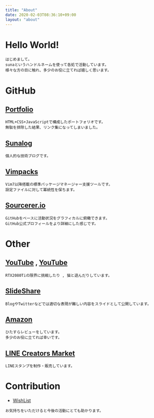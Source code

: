 ```yaml
---
title: "About"
date: 2020-02-03T08:36:10+09:00
layout: "about"
---
```


# Hello World!
```
はじめまして。
sunaというハンドルネームを使って各処で活動しています。
様々な方の目に触れ、多少のお役に立てれば嬉しく思います。
```

# GitHub
## [Portfolio](https://ghsable.github.io)
```
HTML+CSS+JavaScriptで構成したポートフォリオです。
無駄を排除した結果、リンク集になってしまいました。
```

## [Sunalog](https://ghsable.github.io/sunalog)
```
個人的な技術ブログです。
```

## [Vimpacks](https://ghsable.github.io/vimpacks)
```
Vim7以降搭載の標準パッケージマネージャー支援ツールです。
設定ファイルに対して冪統性を保ちます。
```

## [Sourcerer.io](https://sourcerer.io/ghsable)
```
GitHubをベースに活動状況をグラフィカルに俯瞰できます。
GitHub公式プロフィールをより詳細にした感じです。
```

# Other
## [YouTube](https://youtube.com/user/SunaTune) , [YouTube](https://www.youtube.com/channel/UCZ6aj_JfxKjkaV8BLGw3WBw)
```
RTX2080Tiの限界に挑戦したり , 猫と遊んだりしています。
```

## [SlideShare](https://www.slideshare.net/ssuser34cda0)
```
BlogやTwitterなどでは適切な表現が難しい内容をスライドとして公開しています。
```

## [Amazon](https://amazon.co.jp/gp/profile/amzn1.account.AGWZCJTUD6SUXZY2BMMLHER3THKQ/ref=cm_cr_othr_d_gw_tr?ie=UTF8)
```
ひたすらレビューをしています。
多少のお役に立てれば幸いです。
```

## [LINE Creators Market](https://store.line.me/stickershop/author/1226923)
```
LINEスタンプを制作・販売しています。
```

# Contribution
* [WishList](https://amazon.jp/hz/wishlist/ls/2VX9TT6G43DHR?ref_=wl_share)
```
お気持ちをいただけると今後の活動にとても助かります。
```

